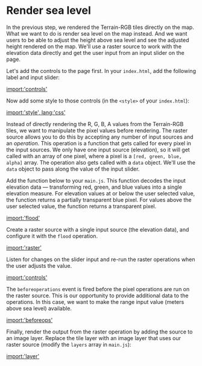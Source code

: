 # Render sea level

In the previous step, we rendered the Terrain-RGB tiles directly on the map.  What we want to do is render sea level on the map instead.  And we want users to be able to adjust the height above sea level and see the adjusted height rendered on the map.  We'll use a raster source to work with the elevation data directly and get the user input from an input slider on the page.

Let's add the controls to the page first.  In your `index.html`, add the following label and input slider:

[import:'controls'](../examples/raster/raster.html)

Now add some style to those controls (in the `<style>` of your `index.html`):

[import:'style', lang:'css'](../examples/raster/raster.html)

Instead of directly rendering the R, G, B, A values from the Terrain-RGB tiles, we want to manipulate the pixel values before rendering.  The raster source allows you to do this by accepting any number of input sources and an *operation*.  This operation is a function that gets called for every pixel in the input sources.  We only have one input source (elevation), so it will get called with an array of one pixel, where a pixel is a `[red, green, blue, alpha]` array.  The operation also gets called with a `data` object.  We'll use the `data` object to pass along the value of the input slider.

Add the function below to your `main.js`.  This function decodes the input elevation data — transforming red, green, and blue values into a single elevation measure.  For elevation values at or below the user selected value, the function returns a partially transparent blue pixel.  For values above the user selected value, the function returns a transparent pixel.

[import:'flood'](../examples/raster/raster.js)

Create a raster source with a single input source (the elevation data), and configure it with the `flood` operation.

[import:'raster'](../examples/raster/raster.js)

Listen for changes on the slider input and re-run the raster operations when the user adjusts the value.

[import:'controls'](../examples/raster/raster.js)

The `beforeoperations` event is fired before the pixel operations are run on the raster source.  This is our opportunity to provide additional data to the operations.  In this case, we want to make the range input value (meters above sea level) available.

[import:'beforeops'](../examples/raster/raster.js)

Finally, render the output from the raster operation by adding the source to an image layer.  Replace the tile layer with an image layer that uses our raster source (modify the `layers` array in `main.js`):

[import:'layer'](../examples/raster/raster.js)
